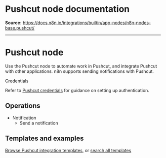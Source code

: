# Pushcut node documentation

**Source:** https://docs.n8n.io/integrations/builtin/app-nodes/n8n-nodes-base.pushcut/

---

# Pushcut node

Use the Pushcut node to automate work in Pushcut, and integrate Pushcut with other applications. n8n supports sending notifications with Pushcut.

Credentials

Refer to [Pushcut credentials](../../credentials/pushcut/) for guidance on setting up authentication.

## Operations

- Notification
  - Send a notification

## Templates and examples

[Browse Pushcut integration templates](https://n8n.io/integrations/pushcut/), or [search all templates](https://n8n.io/workflows/)
